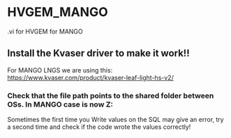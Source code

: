 # HVGEM_MANGO
.vi for HVGEM for MANGO

## Install the Kvaser driver to make it work!!
For MANGO LNGS we are using this: https://www.kvaser.com/product/kvaser-leaf-light-hs-v2/

### Check that the file path points to the shared folder between OSs. In MANGO case is now Z:

Sometimes the first time you Write values on the SQL may give an error, try a second time and check if the code wrote the values correctly!
